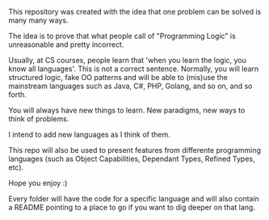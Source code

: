 This repository was created with the idea that one problem can be solved is many many ways. 

The idea is to prove that what people call of "Programming Logic" is unreasonable and pretty incorrect. 

Usually, at CS courses, people learn that 'when you learn the logic, you know all languages'. This is not a correct sentence. Normally, you will learn structured logic, fake OO patterns and will be able to (mis)use the mainstream languages such as Java, C#, PHP, Golang, and so on, and so forth. 

You will always have new things to learn. New paradigms, new ways to think of problems. 

I intend to add new languages as I think of them.

This repo will also be used to present features from differente programming languages (such as Object Capabilities, Dependant Types, Refined Types, etc).

Hope you enjoy :)

Every folder will have the code for a specific language and will also contain a README pointing to a place to go if you want to dig deeper on that lang.

